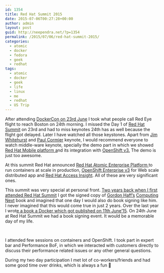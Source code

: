 ```yaml
---
id: 1354
title: Red Hat Summit 2015
date: 2015-07-06T00:27:28+00:00
author: admin
layout: post
guid: http://neependra.net/?p=1354
permalink: /2015/07/06/red-hat-summit-2015/
categories:
  - atomic
  - docker
  - fedora
  - geek
  - redhat
tags:
  - atomic
  - docker
  - geek
  - life
  - linux
  - me
  - redhat
  - US Trip
---
```

After attending [DockerCon on 23rd June](http://neependra.net/?p=1342) I took what people call Red Eye flight to reach Boston on 24th morning. I missed the Day 1 of [Red Hat Summit](http://www.redhat.com/summit/) on 23rd and had to miss keynotes 24th has as well because the flight got delayed. Later I have watched all those keystones. Apart from [Jim Whitehurst](https://www.youtube.com/watch?v=n6WBrYbkPD0) and [Paul Cormier](https://www.youtube.com/watch?v=tekg8OjrfDM) keynote, I would recommend everyone to watch middle-ware keynote, specially the demo part in which we showed [Red Hat Mobile platform a](https://www.redhat.com/en/technologies/mobile/application-platform)nd its integration with [OpenShift v3.](https://enterprise.openshift.com/) The demo is just too awesome.
  

  
At this summit Red Hat announced [Red Hat Atomic Enterprise Platform ](http://www.redhat.com/en/about/press-releases/red-hat-unveils-red-hat-atomic-enterprise-platform-production-deployment-secure-certified-linux-containers-scale)to run containers at scale in production, [OpenShift Enterprise v3](http://www.redhat.com/en/about/press-releases/red-hat-delivers-openshift-enterprise-3-power-new-web-scale-distributed-application-platform) for Web scale distributed app and [Red Hat Access Insight](https://www.redhat.com/en/en/about/videos/reduce-risk-access-insights-summit-2015). All of these are very significant ones.
  
This summit was very special at personal front. [Two years back when I first attended Red Hat Summit](http://neependra.net/?p=852) I got the signed copy of [Gordon Haff&#8217;s](https://twitter.com/ghaff) [Computing Next](http://www.amazon.com/Computing-Next-cloud-opens-future/dp/1481807250/ref=asap_bc?ie=UTF8) book and imagined that one day I would also do book signing like him. I never imagined that this would come true in just 2 years. Over the last year I wrot[e a book a Docker which got published on 11th June&#8217;15](http://neependra.net/?p=1315). On 24th June at Red Hat Summit we had a book signing event. It would be a memorable day of my life.
  
&nbsp;
  

  
I attended few sessions on containers and OpenShift. I took part in expert bar and Performance BoF, in which we interacted with customers directly to discuss their performance related issues or any other general questions.
  
During my two day participation I met lot of co-workers/friends and had some good time over drinks, which is always a fun 🙂
  
&nbsp;